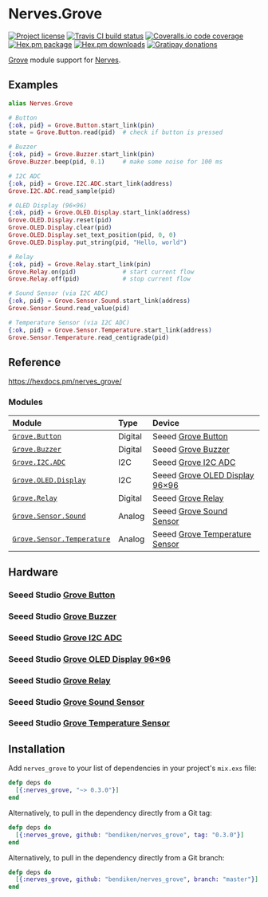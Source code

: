 Nerves.Grove
============

[![Project license](https://img.shields.io/hexpm/l/nerves_grove.svg)](https://unlicense.org/)
[![Travis CI build status](https://img.shields.io/travis/bendiken/nerves_grove/master.svg)](https://travis-ci.org/bendiken/nerves_grove)
[![Coveralls.io code coverage](https://img.shields.io/coveralls/bendiken/nerves_grove/master.svg)](https://coveralls.io/github/bendiken/nerves_grove)
[![Hex.pm package](https://img.shields.io/hexpm/v/nerves_grove.svg)](https://hex.pm/packages/nerves_grove)
[![Hex.pm downloads](https://img.shields.io/hexpm/dt/nerves_grove.svg)](https://hex.pm/packages/nerves_grove)
[![Gratipay donations](https://img.shields.io/gratipay/user/bendiken.svg)](https://gratipay.com/~bendiken/)

[Grove](http://wiki.seeedstudio.com/wiki/Grove_System) module support for
[Nerves](http://nerves-project.org/).

Examples
--------

```elixir
alias Nerves.Grove

# Button
{:ok, pid} = Grove.Button.start_link(pin)
state = Grove.Button.read(pid)  # check if button is pressed

# Buzzer
{:ok, pid} = Grove.Buzzer.start_link(pin)
Grove.Buzzer.beep(pid, 0.1)     # make some noise for 100 ms

# I2C ADC
{:ok, pid} = Grove.I2C.ADC.start_link(address)
Grove.I2C.ADC.read_sample(pid)

# OLED Display (96×96)
{:ok, pid} = Grove.OLED.Display.start_link(address)
Grove.OLED.Display.reset(pid)
Grove.OLED.Display.clear(pid)
Grove.OLED.Display.set_text_position(pid, 0, 0)
Grove.OLED.Display.put_string(pid, "Hello, world")

# Relay
{:ok, pid} = Grove.Relay.start_link(pin)
Grove.Relay.on(pid)             # start current flow
Grove.Relay.off(pid)            # stop current flow

# Sound Sensor (via I2C ADC)
{:ok, pid} = Grove.Sensor.Sound.start_link(address)
Grove.Sensor.Sound.read_value(pid)

# Temperature Sensor (via I2C ADC)
{:ok, pid} = Grove.Sensor.Temperature.start_link(address)
Grove.Sensor.Temperature.read_centigrade(pid)
```

Reference
---------

https://hexdocs.pm/nerves_grove/

### Modules

| Module                       | Type    | Device                              |
| :--------------------------- | :------ | :---------------------------------- |
| [`Grove.Button`]             | Digital | Seeed [Grove Button]                |
| [`Grove.Buzzer`]             | Digital | Seeed [Grove Buzzer]                |
| [`Grove.I2C.ADC`]            | I2C     | Seeed [Grove I2C ADC]               |
| [`Grove.OLED.Display`]       | I2C     | Seeed [Grove OLED Display 96×96]    |
| [`Grove.Relay`]              | Digital | Seeed [Grove Relay]                 |
| [`Grove.Sensor.Sound`]       | Analog  | Seeed [Grove Sound Sensor]          |
| [`Grove.Sensor.Temperature`] | Analog  | Seeed [Grove Temperature Sensor]    |

[`Grove.Button`]:              https://hexdocs.pm/nerves_grove/Nerves.Grove.Button.html
[`Grove.Buzzer`]:              https://hexdocs.pm/nerves_grove/Nerves.Grove.Buzzer.html
[`Grove.I2C.ADC`]:             https://hexdocs.pm/nerves_grove/Nerves.Grove.I2C.ADC.html
[`Grove.OLED.Display`]:        https://hexdocs.pm/nerves_grove/Nerves.Grove.OLED.Display.html
[`Grove.Relay`]:               https://hexdocs.pm/nerves_grove/Nerves.Grove.Relay.html
[`Grove.Sensor.Sound`]:        https://hexdocs.pm/nerves_grove/Nerves.Grove.Sensor.Sound.html
[`Grove.Sensor.Temperature`]:  https://hexdocs.pm/nerves_grove/Nerves.Grove.Sensor.Temperature.html

[Grove Button]:                http://wiki.seeedstudio.com/wiki/Grove_-_Button
[Grove Buzzer]:                http://wiki.seeedstudio.com/wiki/Grove_-_Buzzer
[Grove I2C ADC]:               http://wiki.seeedstudio.com/wiki/Grove_-_I2C_ADC
[Grove OLED Display 96×96]:    http://wiki.seeedstudio.com/wiki/Grove_-_OLED_Display_1.12%22
[Grove Relay]:                 http://wiki.seeedstudio.com/wiki/Grove_-_Relay
[Grove Sound Sensor]:          http://wiki.seeedstudio.com/wiki/Grove_-_Sound_Sensor
[Grove Temperature Sensor]:    http://wiki.seeedstudio.com/wiki/Grove_-_Temperature_Sensor_V1.2

Hardware
--------

### Seeed Studio [Grove Button](http://wiki.seeedstudio.com/wiki/Grove_-_Button)

### Seeed Studio [Grove Buzzer](http://wiki.seeedstudio.com/wiki/Grove_-_Buzzer)

### Seeed Studio [Grove I2C ADC](http://wiki.seeedstudio.com/wiki/Grove_-_I2C_ADC)

### Seeed Studio [Grove OLED Display 96×96](http://wiki.seeedstudio.com/wiki/Grove_-_OLED_Display_1.12%22)

### Seeed Studio [Grove Relay](http://wiki.seeedstudio.com/wiki/Grove_-_Relay)

### Seeed Studio [Grove Sound Sensor](http://wiki.seeedstudio.com/wiki/Grove_-_Sound_Sensor)

### Seeed Studio [Grove Temperature Sensor](http://wiki.seeedstudio.com/wiki/Grove_-_Temperature_Sensor_V1.2)

Installation
------------

Add `nerves_grove` to your list of dependencies in your project's `mix.exs` file:

```elixir
defp deps do
  [{:nerves_grove, "~> 0.3.0"}]
end
```

Alternatively, to pull in the dependency directly from a Git tag:

```elixir
defp deps do
  [{:nerves_grove, github: "bendiken/nerves_grove", tag: "0.3.0"}]
end
```

Alternatively, to pull in the dependency directly from a Git branch:

```elixir
defp deps do
  [{:nerves_grove, github: "bendiken/nerves_grove", branch: "master"}]
end
```
